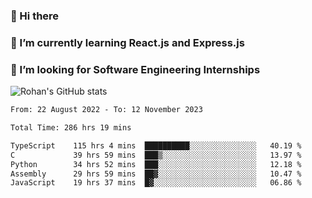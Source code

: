 ### 👋 Hi there 

<!--
**rohznmdev/rohznmdev** is a ✨ _special_ ✨ repository because its `README.md` (this file) appears on your GitHub profile.

Here are some ideas to get you started:

- 🔭 I’m currently working on ...
- 🌱 I’m currently learning Ruby and Ruby on Rails
- 👯 I’m looking to collaborate on ...
- 🤔 I’m looking for help with ...
- 💬 Ask me about ...
- 📫 How to reach me: ...
- 😄 Pronouns: ...
- ⚡ Fun fact: ...
-->
### 🌱 I’m currently learning React.js and Express.js
### 🤔 I’m looking for Software Engineering Internships
![Rohan's GitHub stats](https://github-readme-stats.vercel.app/api?username=rohznmdev&theme=dark&show_icons=true)

<!--START_SECTION:waka-->

```txt
From: 22 August 2022 - To: 12 November 2023

Total Time: 286 hrs 19 mins

TypeScript    115 hrs 4 mins  ██████████░░░░░░░░░░░░░░░   40.19 %
C             39 hrs 59 mins  ███▒░░░░░░░░░░░░░░░░░░░░░   13.97 %
Python        34 hrs 52 mins  ███░░░░░░░░░░░░░░░░░░░░░░   12.18 %
Assembly      29 hrs 59 mins  ██▓░░░░░░░░░░░░░░░░░░░░░░   10.47 %
JavaScript    19 hrs 37 mins  █▓░░░░░░░░░░░░░░░░░░░░░░░   06.86 %
```

<!--END_SECTION:waka-->
